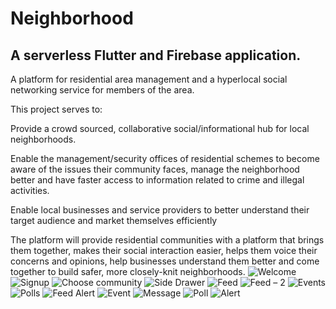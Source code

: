 # Neighborhood
## A serverless Flutter and Firebase application.
A platform for residential area management and a hyperlocal social networking service for members of the area.

This project serves to:

Provide a crowd sourced, collaborative social/informational hub for local neighborhoods.

Enable the management/security offices of residential schemes to become aware of the issues their community faces, manage the neighborhood better and have faster access to information related to crime and illegal activities.

Enable local businesses and service providers to better understand their target audience and market themselves efficiently

The platform will provide residential communities with a platform that brings them together, makes their social interaction easier, helps them voice their concerns and opinions, help businesses understand them better and come together to build safer, more closely-knit neighborhoods.
![Welcome](https://user-images.githubusercontent.com/53556099/104136349-482d9700-53b7-11eb-844f-89c3f8038c56.png)
![Signup](https://user-images.githubusercontent.com/53556099/104136348-46fc6a00-53b7-11eb-9ed6-acad7a1799f7.png)
![Choose community](https://user-images.githubusercontent.com/53556099/104136333-3d730200-53b7-11eb-89ea-fe06de3f8852.png)
![Side Drawer](https://user-images.githubusercontent.com/53556099/104136346-45cb3d00-53b7-11eb-919c-a9e080c81daf.png)
![Feed](https://user-images.githubusercontent.com/53556099/104136340-4368e300-53b7-11eb-82c0-6c22d9201274.png)
![Feed – 2](https://user-images.githubusercontent.com/53556099/104136337-4237b600-53b7-11eb-9626-acc20461f141.png)
![Events](https://user-images.githubusercontent.com/53556099/104136336-41068900-53b7-11eb-9c0d-eab596a35a34.png)
![Polls](https://user-images.githubusercontent.com/53556099/104136345-4532a680-53b7-11eb-87e3-2b03f7285a2b.png)
![Feed Alert](https://user-images.githubusercontent.com/53556099/104136339-42d04c80-53b7-11eb-83d3-a51c7f974b19.png)
![Event](https://user-images.githubusercontent.com/53556099/104136335-41068900-53b7-11eb-97b5-63b2911646de.png)
![Message](https://user-images.githubusercontent.com/53556099/104136342-44017980-53b7-11eb-9037-a46a3542b7ed.png)
![Poll](https://user-images.githubusercontent.com/53556099/104136343-449a1000-53b7-11eb-9fad-24c704730567.png)
![Alert](https://user-images.githubusercontent.com/53556099/104136350-4bc11e00-53b7-11eb-9f15-17898e51789b.png)

